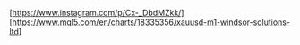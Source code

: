 [https://www.instagram.com/p/Cx-_DbdMZkk/]  
[https://www.mql5.com/en/charts/18335356/xauusd-m1-windsor-solutions-ltd]  


